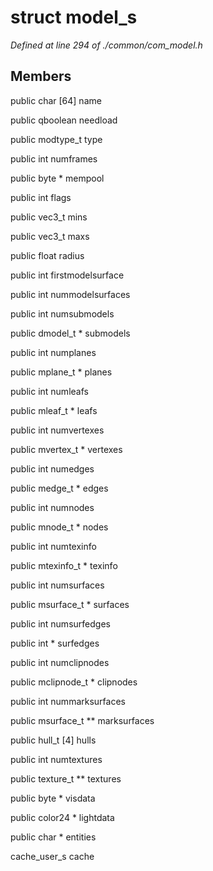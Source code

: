 # struct model_s

*Defined at line 294 of ./common/com_model.h*

## Members

public char [64] name

public qboolean needload

public modtype_t type

public int numframes

public byte * mempool

public int flags

public vec3_t mins

public vec3_t maxs

public float radius

public int firstmodelsurface

public int nummodelsurfaces

public int numsubmodels

public dmodel_t * submodels

public int numplanes

public mplane_t * planes

public int numleafs

public mleaf_t * leafs

public int numvertexes

public mvertex_t * vertexes

public int numedges

public medge_t * edges

public int numnodes

public mnode_t * nodes

public int numtexinfo

public mtexinfo_t * texinfo

public int numsurfaces

public msurface_t * surfaces

public int numsurfedges

public int * surfedges

public int numclipnodes

public mclipnode_t * clipnodes

public int nummarksurfaces

public msurface_t ** marksurfaces

public hull_t [4] hulls

public int numtextures

public texture_t ** textures

public byte * visdata

public color24 * lightdata

public char * entities

cache_user_s cache



